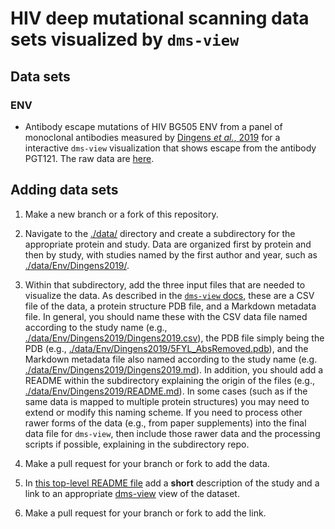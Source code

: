 # HIV deep mutational scanning data sets visualized by `dms-view`

## Data sets

### ENV

- Antibody escape mutations of HIV BG505 ENV from a panel of monoclonal antibodies measured by [Dingens _et al._, 2019](https://dms-view.github.io/?markdown-url=https%3A%2F%2Fraw.githubusercontent.com%2Fdms-view%2FHIV%2Fmaster%2Fdata%2FEnv%2FDingens2019%2FDingens2019.md&pdb-url=https%3A%2F%2Fraw.githubusercontent.com%2Fdms-view%2FHIV%2Fmaster%2Fdata%2FEnv%2FDingens2019%2F5FYL_AbsRemoved.pdb&data-url=https%3A%2F%2Fraw.githubusercontent.com%2Fdms-view%2FHIV%2Fmaster%2Fdata%2FEnv%2FDingens2019%2FDingens2019.csv&condition=PGT121&site_metric=site_avgfracsurvive+%28median+of+reps%29&mutation_metric=mut_excess+frac+survive+%28median+of+reps%29&selected_sites=323%2C324%2C325%2C326%2C327%2C328%2C329%2C330%2C331%2C332%2C333%2C334%2C415%2C416%2C417%2C441) for a interactive `dms-view` visualization that shows escape from the antibody PGT121.
The raw data are [here](data/Env/Dingens2019).


## Adding data sets

1. Make a new branch or a fork of this repository.

2. Navigate to the [./data/](data) directory and create a subdirectory for the appropriate protein and study.
Data are organized first by protein and then by study, with studies named by the first author and year, such as [./data/Env/Dingens2019/](data/Env/Dingens2019).

3. Within that subdirectory, add the three input files that are needed to visualize the data.
As described in the [`dms-view` docs](https://dms-view.github.io/docs/), these are a CSV file of the data, a protein structure PDB file, and a Markdown metadata file.
In general, you should name these with the CSV data file named according to the study name (e.g., [./data/Env/Dingens2019/Dingens2019.csv](data/Env/Dingens2019/Dingens2019.csv)), the PDB file simply being the PDB (e.g., [./data/Env/Dingens2019/5FYL_AbsRemoved.pdb](./data/Env/Dingens2019/5FYL_AbsRemoved.pdb)), and the Markdown metadata file also named according to the study name (e.g. [./data/Env/Dingens2019/Dingens2019.md](data/HA/Dingens2019/Dingens2019.md)).
In addition, you should add a README within the subdirectory explaining the origin of the files (e.g., [./data/Env/Dingens2019/README.md](./data/Env/Dingens2019/README.md)).
In some cases (such as if the same data is mapped to multiple protein structures) you may need to extend or modify this naming scheme.
If you need to process other rawer forms of the data (e.g., from paper supplements) into the final data file for `dms-view`, then include those rawer data and the processing scripts if possible, explaining in the subdirectory repo.

4. Make a pull request for your branch or fork to add the data.

5. In [this top-level README file](README.md) add a **short** description of the study and a link to an appropriate [dms-view](https://dms-view.github.io) view of the dataset.

6. Make a pull request for your branch or fork to add the link.
